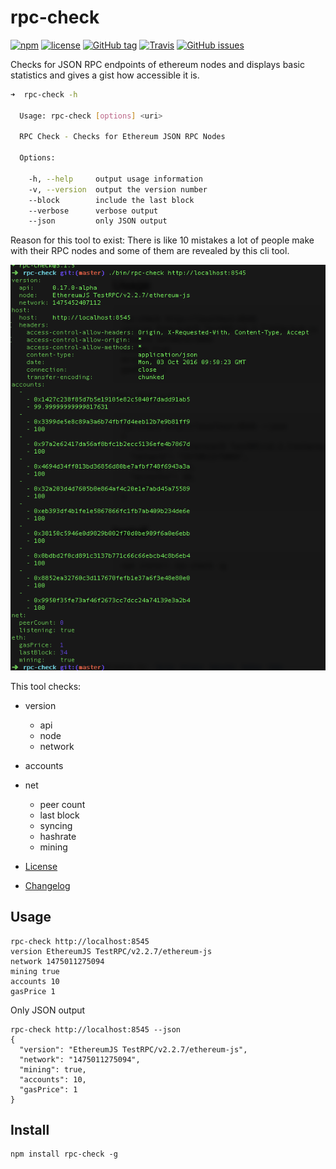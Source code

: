 # rpc-check

[![npm](https://img.shields.io/npm/dt/rpc-check.svg)](https://www.npmjs.com/package/rpc-check)
[![license](https://img.shields.io/github/license/sebs/rpc-check.svg)](https://github.com/sebs/rpc-check/blob/master/LICENSE.md)
[![GitHub tag](https://img.shields.io/github/tag/sebs/rpc-check.svg)](https://github.com/sebs/rpc-check)
[![Travis](https://img.shields.io/travis/sebs/rpc-check.svg)](https://travis-ci.org/sebs/rpc-check)
[![GitHub issues](https://img.shields.io/github/issues/sebs/rpc-check.svg)](https://github.com/sebs/rpc-check/issues)

Checks for JSON RPC endpoints of ethereum nodes and displays basic statistics and gives a gist how accessible it is.

```bash
➜  rpc-check -h

  Usage: rpc-check [options] <uri>

  RPC Check - Checks for Ethereum JSON RPC Nodes

  Options:

    -h, --help     output usage information
    -v, --version  output the version number
    --block        include the last block
    --verbose      verbose output
    --json         only JSON output
```


Reason for this tool to exist: There is like 10 mistakes a lot of people make with their RPC nodes and some of them are revealed by this cli tool.

[![rpc-check](./doc/rpc-check.png)](./doc/rpc-check.png)


This tool checks:

* version
  * api
  * node  
  * network
* accounts
* net
  * peer count
  * last block
  * syncing
  * hashrate
  * mining

* [License](./LICENSE)
* [Changelog](./CHANGELOG.md)

## Usage

```
rpc-check http://localhost:8545            
version EthereumJS TestRPC/v2.2.7/ethereum-js
network 1475011275094
mining true
accounts 10
gasPrice 1
```

Only JSON output

```
rpc-check http://localhost:8545 --json
{
  "version": "EthereumJS TestRPC/v2.2.7/ethereum-js",
  "network": "1475011275094",
  "mining": true,
  "accounts": 10,
  "gasPrice": 1
}
```



## Install

```
npm install rpc-check -g
```
